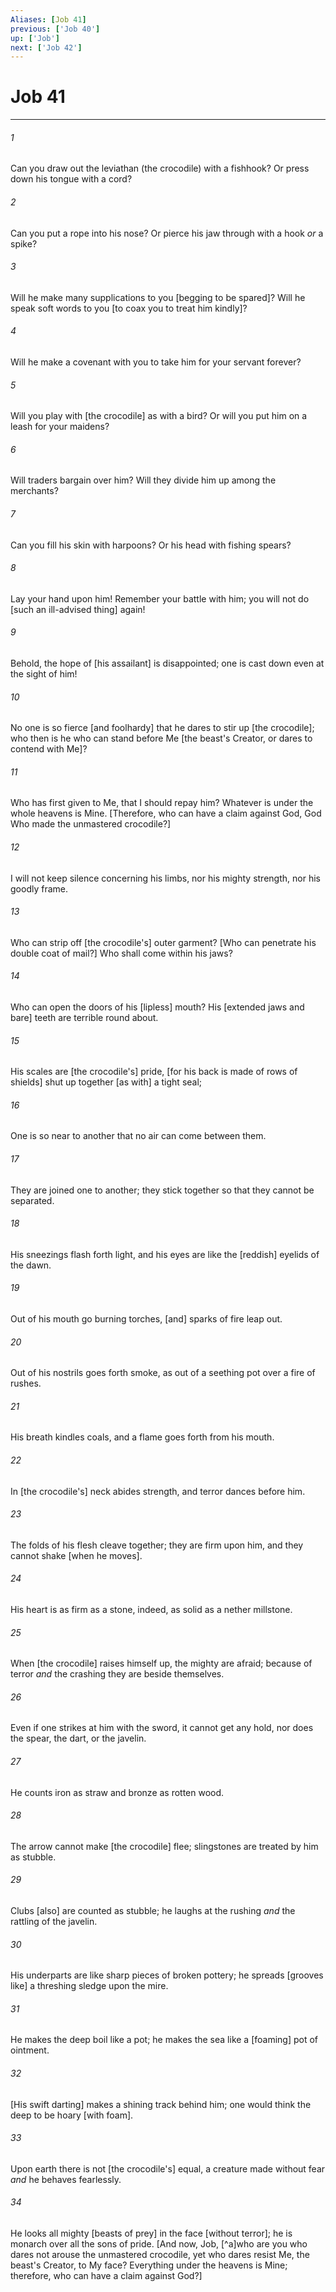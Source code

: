 ```yaml
---
Aliases: [Job 41]
previous: ['Job 40']
up: ['Job']
next: ['Job 42']
---
```

# Job 41

***














###### 1 






Can you draw out the leviathan (the crocodile) with a fishhook? Or press down his tongue with a cord? 













###### 2 






Can you put a rope into his nose? Or pierce his jaw through with a hook _or_ a spike? 













###### 3 






Will he make many supplications to you [begging to be spared]? Will he speak soft words to you [to coax you to treat him kindly]? 













###### 4 






Will he make a covenant with you to take him for your servant forever? 













###### 5 






Will you play with [the crocodile] as with a bird? Or will you put him on a leash for your maidens? 













###### 6 






Will traders bargain over him? Will they divide him up among the merchants? 













###### 7 






Can you fill his skin with harpoons? Or his head with fishing spears? 













###### 8 






Lay your hand upon him! Remember your battle with him; you will not do [such an ill-advised thing] again! 













###### 9 






Behold, the hope of [his assailant] is disappointed; one is cast down even at the sight of him! 













###### 10 






No one is so fierce [and foolhardy] that he dares to stir up [the crocodile]; who then is he who can stand before Me [the beast's Creator, or dares to contend with Me]? 













###### 11 






Who has first given to Me, that I should repay him? Whatever is under the whole heavens is Mine. [Therefore, who can have a claim against God, God Who made the unmastered crocodile?] 













###### 12 






I will not keep silence concerning his limbs, nor his mighty strength, nor his goodly frame. 













###### 13 






Who can strip off [the crocodile's] outer garment? [Who can penetrate his double coat of mail?] Who shall come within his jaws? 













###### 14 






Who can open the doors of his [lipless] mouth? His [extended jaws and bare] teeth are terrible round about. 













###### 15 






His scales are [the crocodile's] pride, [for his back is made of rows of shields] shut up together [as with] a tight seal; 













###### 16 






One is so near to another that no air can come between them. 













###### 17 






They are joined one to another; they stick together so that they cannot be separated. 













###### 18 






His sneezings flash forth light, and his eyes are like the [reddish] eyelids of the dawn. 













###### 19 






Out of his mouth go burning torches, [and] sparks of fire leap out. 













###### 20 






Out of his nostrils goes forth smoke, as out of a seething pot over a fire of rushes. 













###### 21 






His breath kindles coals, and a flame goes forth from his mouth. 













###### 22 






In [the crocodile's] neck abides strength, and terror dances before him. 













###### 23 






The folds of his flesh cleave together; they are firm upon him, and they cannot shake [when he moves]. 













###### 24 






His heart is as firm as a stone, indeed, as solid as a nether millstone. 













###### 25 






When [the crocodile] raises himself up, the mighty are afraid; because of terror _and_ the crashing they are beside themselves. 













###### 26 






Even if one strikes at him with the sword, it cannot get any hold, nor does the spear, the dart, or the javelin. 













###### 27 






He counts iron as straw and bronze as rotten wood. 













###### 28 






The arrow cannot make [the crocodile] flee; slingstones are treated by him as stubble. 













###### 29 






Clubs [also] are counted as stubble; he laughs at the rushing _and_ the rattling of the javelin. 













###### 30 






His underparts are like sharp pieces of broken pottery; he spreads [grooves like] a threshing sledge upon the mire. 













###### 31 






He makes the deep boil like a pot; he makes the sea like a [foaming] pot of ointment. 













###### 32 






[His swift darting] makes a shining track behind him; one would think the deep to be hoary [with foam]. 













###### 33 






Upon earth there is not [the crocodile's] equal, a creature made without fear _and_ he behaves fearlessly. 













###### 34 






He looks all mighty [beasts of prey] in the face [without terror]; he is monarch over all the sons of pride. [And now, Job, [^a]who are you who dares not arouse the unmastered crocodile, yet who dares resist Me, the beast's Creator, to My face? Everything under the heavens is Mine; therefore, who can have a claim against God?]

